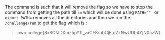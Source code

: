 The command is such that it will remove the flag so we have to stop the command from 
getting the path till `rm` which will be done using 
`PATH="" ` or `export PATH=` removes all the directories 
and then we run the `/challenge/run` to get the flag which is : 
>pwn.college{8x8OfJDXmz5pY1t_vaCF8rhbCjE.dZzNwUDL4YjN0czW}
